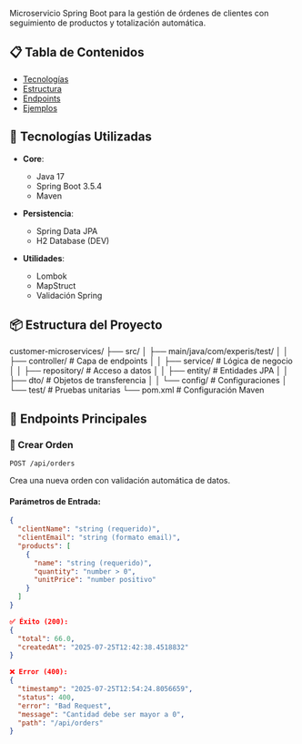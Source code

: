 
Microservicio Spring Boot para la gestión de órdenes de clientes con seguimiento de productos y totalización automática.

## 📋 Tabla de Contenidos
- [Tecnologías](#-tecnologías-utilizadas)
- [Estructura](#-estructura-del-proyecto)
- [Endpoints](#-endpoints)
- [Ejemplos](#-ejemplos-de-uso)

## 🚀 Tecnologías Utilizadas

- **Core**: 
  - Java 17
  - Spring Boot 3.5.4
  - Maven

- **Persistencia**:
  - Spring Data JPA
  - H2 Database (DEV)

- **Utilidades**:
  - Lombok
  - MapStruct
  - Validación Spring

## 📦 Estructura del Proyecto

customer-microservices/
├── src/
│ ├── main/java/com/experis/test/
│ │ ├── controller/ # Capa de endpoints
│ │ ├── service/ # Lógica de negocio
│ │ ├── repository/ # Acceso a datos
│ │ ├── entity/ # Entidades JPA
│ │ ├── dto/ # Objetos de transferencia
│ │ └── config/ # Configuraciones
│ └── test/ # Pruebas unitarias
└── pom.xml # Configuración Maven


## 📌 Endpoints Principales

### 🔹 Crear Orden
`POST /api/orders`

Crea una nueva orden con validación automática de datos.

#### Parámetros de Entrada:
```json
{
  "clientName": "string (requerido)",
  "clientEmail": "string (formato email)",
  "products": [
    {
      "name": "string (requerido)",
      "quantity": "number > 0",
      "unitPrice": "number positivo"
    }
  ]
}

✅ Éxito (200):
{
  "total": 66.0,
  "createdAt": "2025-07-25T12:42:38.4518832"
}

❌ Error (400):
{
  "timestamp": "2025-07-25T12:54:24.8056659",
  "status": 400,
  "error": "Bad Request",
  "message": "Cantidad debe ser mayor a 0",
  "path": "/api/orders"
}
